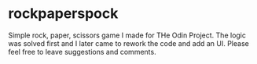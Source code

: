 # rockpaperspock

Simple rock, paper, scissors game I made for THe Odin Project. The logic was solved first and I later came to rework the code and add an UI. Please feel free to leave suggestions and comments.
